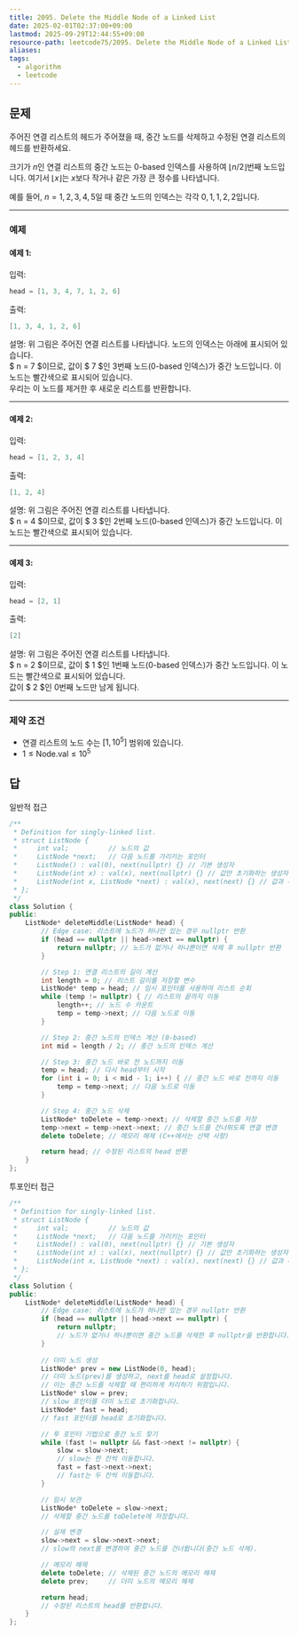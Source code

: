 ```yaml
---
title: 2095. Delete the Middle Node of a Linked List
date: 2025-02-01T02:37:00+09:00
lastmod: 2025-09-29T12:44:55+09:00
resource-path: leetcode75/2095. Delete the Middle Node of a Linked List.md
aliases: 
tags:
  - algorithm
  - leetcode
---
```

## 문제
주어진 연결 리스트의 헤드가 주어졌을 때, 중간 노드를 삭제하고 수정된 연결 리스트의 헤드를 반환하세요.

크기가 $n$인 연결 리스트의 중간 노드는 0-based 인덱스를 사용하여 $\lfloor n / 2 \rfloor$번째 노드입니다. 여기서 $\lfloor x \rfloor$는 $x$보다 작거나 같은 가장 큰 정수를 나타냅니다.

예를 들어, $n = 1, 2, 3, 4, 5$일 때 중간 노드의 인덱스는 각각 $0, 1, 1, 2, 2$입니다.

---

### **예제**

#### 예제 1:
입력:

```cpp
head = [1, 3, 4, 7, 1, 2, 6]
```

출력:

```cpp
[1, 3, 4, 1, 2, 6]
```

설명:
위 그림은 주어진 연결 리스트를 나타냅니다. 노드의 인덱스는 아래에 표시되어 있습니다.  
$ n = 7 $이므로, 값이 $ 7 $인 3번째 노드(0-based 인덱스)가 중간 노드입니다. 이 노드는 빨간색으로 표시되어 있습니다.  
우리는 이 노드를 제거한 후 새로운 리스트를 반환합니다.

---

#### 예제 2:
입력:

```cpp
head = [1, 2, 3, 4]
```

출력:

```cpp
[1, 2, 4]
```

설명:
위 그림은 주어진 연결 리스트를 나타냅니다.  
$ n = 4 $이므로, 값이 $ 3 $인 2번째 노드(0-based 인덱스)가 중간 노드입니다. 이 노드는 빨간색으로 표시되어 있습니다.

---

#### 예제 3:
입력:

```cpp
head = [2, 1]
```

출력:

```cpp
[2]
```

설명:
위 그림은 주어진 연결 리스트를 나타냅니다.  
$ n = 2 $이므로, 값이 $ 1 $인 1번째 노드(0-based 인덱스)가 중간 노드입니다. 이 노드는 빨간색으로 표시되어 있습니다.  
값이 $ 2 $인 0번째 노드만 남게 됩니다.

---

### **제약 조건**
- 연결 리스트의 노드 수는 $[1, 10^5]$ 범위에 있습니다.
- $1\leq \text{Node.val} \leq 10^5$


## 답
일반적 접근

```cpp
/**
 * Definition for singly-linked list.
 * struct ListNode {
 *     int val;          // 노드의 값
 *     ListNode *next;   // 다음 노드를 가리키는 포인터
 *     ListNode() : val(0), next(nullptr) {} // 기본 생성자
 *     ListNode(int x) : val(x), next(nullptr) {} // 값만 초기화하는 생성자
 *     ListNode(int x, ListNode *next) : val(x), next(next) {} // 값과 다음 노드를 초기화하는 생성자
 * };
 */
class Solution {
public:
    ListNode* deleteMiddle(ListNode* head) {
        // Edge case: 리스트에 노드가 하나만 있는 경우 nullptr 반환
        if (head == nullptr || head->next == nullptr) {
            return nullptr; // 노드가 없거나 하나뿐이면 삭제 후 nullptr 반환
        }

        // Step 1: 연결 리스트의 길이 계산
        int length = 0; // 리스트 길이를 저장할 변수
        ListNode* temp = head; // 임시 포인터를 사용하여 리스트 순회
        while (temp != nullptr) { // 리스트의 끝까지 이동
            length++; // 노드 수 카운트
            temp = temp->next; // 다음 노드로 이동
        }

        // Step 2: 중간 노드의 인덱스 계산 (0-based)
        int mid = length / 2; // 중간 노드의 인덱스 계산

        // Step 3: 중간 노드 바로 전 노드까지 이동
        temp = head; // 다시 head부터 시작
        for (int i = 0; i < mid - 1; i++) { // 중간 노드 바로 전까지 이동
            temp = temp->next; // 다음 노드로 이동
        }

        // Step 4: 중간 노드 삭제
        ListNode* toDelete = temp->next; // 삭제할 중간 노드를 저장
        temp->next = temp->next->next; // 중간 노드를 건너뛰도록 연결 변경
        delete toDelete; // 메모리 해제 (C++에서는 선택 사항)

        return head; // 수정된 리스트의 head 반환
    }
};
```

투포인터 접근

```cpp
/**
 * Definition for singly-linked list.
 * struct ListNode {
 *     int val;          // 노드의 값
 *     ListNode *next;   // 다음 노드를 가리키는 포인터
 *     ListNode() : val(0), next(nullptr) {} // 기본 생성자
 *     ListNode(int x) : val(x), next(nullptr) {} // 값만 초기화하는 생성자
 *     ListNode(int x, ListNode *next) : val(x), next(next) {} // 값과 다음 노드를 초기화하는 생성자
 * };
 */
class Solution {
public:
    ListNode* deleteMiddle(ListNode* head) {
        // Edge case: 리스트에 노드가 하나만 있는 경우 nullptr 반환
        if (head == nullptr || head->next == nullptr) {
            return nullptr; 
            // 노드가 없거나 하나뿐이면 중간 노드를 삭제한 후 nullptr을 반환합니다.
        }
        
        // 더미 노드 생성
        ListNode* prev = new ListNode(0, head); 
        // 더미 노드(prev)를 생성하고, next를 head로 설정합니다.
        // 이는 중간 노드를 삭제할 때 편리하게 처리하기 위함입니다.
        ListNode* slow = prev; 
        // slow 포인터를 더미 노드로 초기화합니다.
        ListNode* fast = head; 
        // fast 포인터를 head로 초기화합니다.

        // 투 포인터 기법으로 중간 노드 찾기
        while (fast != nullptr && fast->next != nullptr) {
            slow = slow->next; 
            // slow는 한 칸씩 이동합니다.
            fast = fast->next->next; 
            // fast는 두 칸씩 이동합니다.
        }

        // 임시 보관
        ListNode* toDelete = slow->next; 
        // 삭제할 중간 노드를 toDelete에 저장합니다.

        // 실제 변경
        slow->next = slow->next->next; 
        // slow의 next를 변경하여 중간 노드를 건너뜁니다(중간 노드 삭제).

        // 메모리 해제
        delete toDelete; // 삭제된 중간 노드의 메모리 해제
        delete prev;     // 더미 노드의 메모리 해제

        return head; 
        // 수정된 리스트의 head를 반환합니다.
    }
};
```